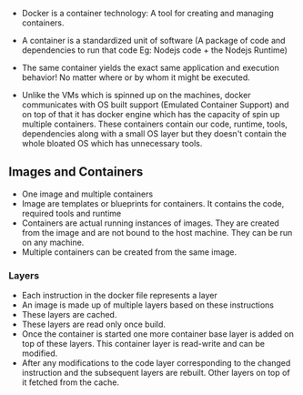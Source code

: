 - Docker is a container technology: A tool for creating and managing containers.
- A container is a standardized unit of software (A package of code and dependencies to run that code Eg: Nodejs code + the Nodejs Runtime)
- The same container yields the exact same application and execution behavior! No matter where or by whom it might be executed.

 - Unlike the VMs which is spinned up on the machines, docker communicates with  OS built support (Emulated Container Support) and on top of that it has docker engine which has the capacity of spin up multiple containers. These containers contain our code, runtime, tools, dependencies along with a small OS layer but they doesn't contain the whole bloated OS which has  unnecessary tools.


 ## Images and Containers
- One image and multiple containers
- Image  are templates or blueprints for containers. It contains the code, required tools and runtime
-  Containers are actual running instances of images. They are created from the image and are not bound to the host machine. They can be run on any machine.
-  Multiple containers can be created from the same image.
  
### Layers
- Each instruction in the docker file represents a layer
- An image is made up of multiple layers based on these instructions
- These layers are cached.
- These layers are read only once build.
- Once the container is started one more container base layer is added on top of these layers. This container layer is read-write and can be modified.
- After any modifications to the code layer corresponding to the changed instruction  and the subsequent layers are rebuilt. Other layers on top of it fetched from the cache.